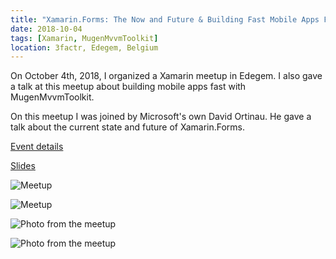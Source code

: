 ```yaml
---
title: "Xamarin.Forms: The Now and Future & Building Fast Mobile Apps Fast"
date: 2018-10-04
tags: [Xamarin, MugenMvvmToolkit]
location: 3factr, Edegem, Belgium
---
```


On October 4th, 2018, I organized a Xamarin meetup in Edegem. I also gave a talk at this meetup about building mobile apps fast with MugenMvvmToolkit.

On this meetup I was joined by Microsoft's own David Ortinau. He gave a talk about the current state and future of Xamarin.Forms.

[Event details](https://www.eventbrite.com/e/xamarinforms-the-now-and-future-building-fast-mobile-apps-fast-registration-49548456768)

[Slides](https://docs.google.com/presentation/d/1_SAPehjB_aliqMYkyxGAkldQAFDYPjia/edit?usp=sharing&ouid=106677125706428939724&rtpof=true&sd=true)

![Meetup](https://pbs.twimg.com/media/DmZ_rcZVAAE-P4j?format=jpg "Meetup")

![Meetup](https://cdn.evbuc.com/eventlogos/210527715/facebooktalk2.png "Meetup")

![Photo from the meetup](https://pbs.twimg.com/media/Dor3VZvXoAAtwl7?format=jpg&name=large "Photo from the meetup")

![Photo from the meetup](https://pbs.twimg.com/media/Dor3VZ5XkAEPpqo?format=jpg&name=large "Photo from the meetup")
